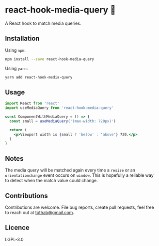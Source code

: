 # react-hook-media-query :triangular_ruler:

A React hook to match media queries.

## Installation

Using `npm`:

```sh
npm install --save react-hook-media-query
```

Using `yarn`:

```sh
yarn add react-hook-media-query
```

## Usage

```jsx
import React from 'react'
import useMediaQuery from 'react-hook-media-query'

const ComponentWithMediaQuery = () => {
  const small = useMediaQuery('(max-width: 720px)')

  return (
    <p>Viewport width is {small ? 'below' : 'above'} 720.</p>
  )
}
```

## Notes

The media query will be matched again every time a `resize` or an `orientationchange` event occurs on `window`. This is hopefully a reliable way to detect when the match value could change.

## Contributions

Contributions are welcome. File bug reports, create pull requests, feel free to reach out at tothab@gmail.com.

## Licence

LGPL-3.0
